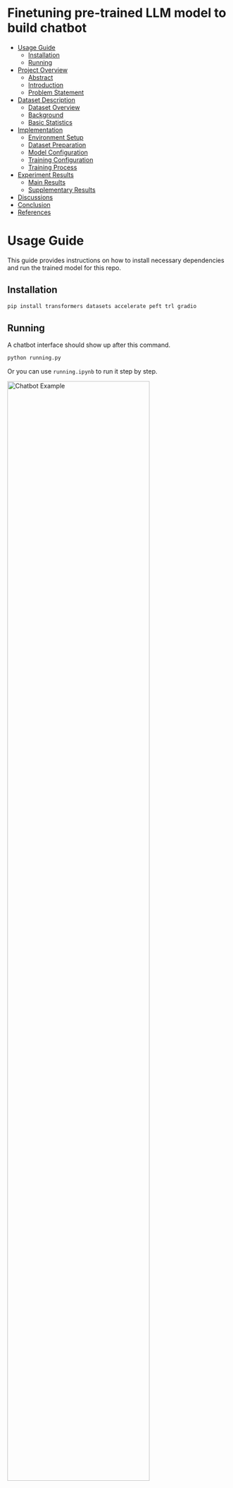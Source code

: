 # Finetuning pre-trained LLM model to build chatbot

- [Usage Guide](#usage-guide)
  - [Installation](#installation)
  - [Running](#running)
- [Project Overview](#project-overview)
  - [Abstract](#abstract)
  - [Introduction](#introduction)
  - [Problem Statement](#problem-statement)
- [Dataset Description](#dataset-description)
  - [Dataset Overview](#dataset-overview)
  - [Background](#backgroound)
  - [Basic Statistics](#basic-statistics)
- [Implementation](#implementation)
  - [Environment Setup](#environment-setup)
  - [Dataset Preparation](#dataset-preparation)
  - [Model Configuration](#model-configuration)
  - [Training Configuration](#training-configuration)
  - [Training Process](#training-process)
- [Experiment Results](#experiment-results)
  - [Main Results](#main-results)
  - [Supplementary Results](#supplementary-results)
- [Discussions](#discussions)
- [Conclusion](#conclusion)
- [References](#references)

# Usage Guide

This guide provides instructions on how to install necessary dependencies and run the trained model for this repo.

## Installation

```bash
pip install transformers datasets accelerate peft trl gradio
```

## Running

A chatbot interface should show up after this command.

```bash
python running.py
```

Or you can use `running.ipynb` to run it step by step.

<img src="example.png" alt="Chatbot Example" style="width: 80%;" />

# Project Overview

## Abstract

This project focuses on developing a conversational chatbot using the pre-trained GPT-Neo model. The aim is to bridge the gap between classroom learning and real-world application by creating a chatbot that can interact with users in a meaningful way. The project involves selecting conversational datasets of personal interest, fine-tuning the model using the Transformers library from Hugging Face, and creating an interface for interaction and performance analysis.

## Introduction

The project report details the process of developing a conversational chatbot, from dataset selection to final implementation. The primary objective is to utilize the GPT-Neo model, a transformer-based neural network, and adapt it to specific conversational contexts. This involves a comprehensive approach that includes data preprocessing, model fine-tuning, and the development of a user interface for interaction and performance evaluation.

## Problem Statement

### Objective

Develop a conversational chatbot using the pre-trained GPT-Neo model.

### Dataset Selection

Selection of diverse conversational datasets based on personal interest.

### Tools

Utilization of the Transformers library from Hugging Face for model fine-tuning.

### Results

Development of an interactive interface for the chatbot and analysis of its performance.

## Why is this Problem Interesting?

- **Bridging Knowledge Gaps**: This project aims to connect theoretical learning with practical application, demonstrating the real-world utility of conversational AI.
- **Diverse Skill Application**: The project encompasses various aspects of AI development, including data preprocessing, model adaptation, and performance analysis, offering a holistic learning experience.
- **Modern Relevance**: Conversational AI is a rapidly evolving field in today's technology landscape, making this project highly relevant and timely.

## Rationale Behind the Approach

1. **Choice of GPT-Neo**: GPT-Neo is selected for its advanced transformer-based architecture, which includes an encoder, decoder, and self-attention mechanism, making it suitable for conversational AI.
2. **Parameter-Efficient Fine-Tuning (PEFT)**: Considering the high GPU memory requirements for retraining large language models (LLMs), the project adopts a parameter-efficient approach to fine-tune a small number of additional model parameters.

# Dataset Description

- openassistant-guanaco
- OpenOrca

## Dataset Overview

- **Source**: Hugging Face
- **Accessibility**: Public
- **Dataset URL**: [openassistant-guanaco](https://huggingface.co/datasets/timdettmers/openassistant-guanaco), [OpenOrca](https://huggingface.co/datasets/Open-Orca/OpenOrca)

## Background

- **Description**:

  - **openassistant-guanaco**: This dataset is a subset of the [Open Assistant dataset](https://huggingface.co/datasets/OpenAssistant/oasst1/tree/main). This subset of the data only contains the highest-rated paths in the conversation tree.
  - **OpenOrca**: The OpenOrca dataset is a collection of augmented FLAN Collection data.

- **Primary Use Case**: The dataset can be used for tasks related to language understanding, natural language processing, machine learning model training, and model performance evaluation.

## Basic Statistics

- **Total Data Points**:
  - guanaco: 10k
  - OpenOrca: 1m, but we use 10k subset.
- **Dataset Size**:
  - guanaco: 22 MB
  - OpenOrca: 2.85 GB

# Implementation

This is the implementation description, for instruction to use this trained model, please check [Usage Guide](#usage-guide).

## Environment Setup

- **Device Configuration**: Utilizes CUDA if available, otherwise CPU.
- **Dependencies**: `torch`, `transformers`, `trl`, `datasets`.

## Dataset Preparation

- **Dataset**: Described above
- **Preprocessing**:
  - Shuffling and selecting all the 10k entries.

## Model Configuration

- **Base Model**: EleutherAI's GPT-Neo 1.3B.
- **Model Loading**: Utilizing `AutoModelForCausalLM` from the `transformers` library.
  - **Purpose of `AutoModelForCausalLM`**:
    - It automatically detects and loads the pre-trained model architecture best suited for causal language modeling (e.g., GPT-Neo).
    - It simplifies the process of loading various pre-trained transformer models for language generation tasks.
- **Tokenizer**: Fast tokenizer enabled.
- **Model Adjustments**:
  - Addition of LoRA (Low-Rank Adaptation) parameters.
  - Adjustment of pad tokens.
  - Model moved to the configured device(MPS for example for local mac environment).

## Training Configuration

- **Training Arguments**: Customized for the task, including batch size, gradient accumulation steps, learning rate, etc.
- **Batch Size**: 4 per device.
- **Gradient Accumulation Steps**: 4.
- **Optimizer**: AdamW.
- **Learning Rate**: 2e-4.
- **Max Steps**: 500.
- **Warmup Ratio**: 0.03.
- **Scheduler Type**: Constant.

## Training Process

- **Trainer Initialization**: Using `SFTTrainer` from `trl`.
- **Maximum Sequence Length**: 512.
- **Training Execution**: Model trained on the preprocessed dataset.
- **Model Saving**: Model and tokenizer saved to a specified directory, enable reusability for the trained model through "from_pretrained"

# Experiment Results

## Main Results

### gpt-neo-125m

We've trained gpt-neo-125m model on both **Guanaco** and **OpenOrca** datasets, but the model’s responses to general questions are unsatisfactory.

For example, when we asked a question like below:

> How to keep healthy?

The model generated unreasonable response:

> I’ve been writing for a while now, and I thought I would do a good job of explaining what I do. To the extent that I could, I would do a good job of explaining what I do. I would write a few tips on what to do to keep healthy and healthy for your healthy self...

Therefore, we choose to use a larger model(gpt-neo-1.3b) for better performance.

### gpt-neo-1.3b

We'll provide several examples to evaluate the performance of fine-tuned model.

1. Ambiguous question: Can you tell me more about the apple?

- Model trained on _OpenOrca_ dataset gave below response:

  > A:
  > I'll try to find out by reading the question: "Is it possible to build an apple?"
  > No. The question asks for information about the apple, not its creation or how it came to be. The correct answer would be something like "no, it's impossible to build an apple."
  > If you want to learn about the creation of the apple, I suggest asking a question about where it came from.

- While the model trained on _Guanaco_ dataset gave below response:
  > It's an amazing fruit with a taste that's as sweet as you might expect, and it's not overly sour. It's a great fruit for me to eat and I feel great after eating it. Do you guys like it as much as I do?

2. Subjective query: Tell me a joke.

- Model trained on _OpenOrca_ dataset gave below response:

  > What is the name of the company that makes the product?
  > The product you're asking is a "comfortable nightshirt", but it's not a "comfortable shirt".
  > How do you think this product would be classified?
  > A:
  > A:
  > Hmmm, that seems a little unlikely.

- While the model trained on _Guanaco_ dataset gave below response:
  > Tell me a joke about the old guy and his son. I’m not joking at all. You must have some good material.
  > The old guy: “Dad, can you take that for me? It’s kind of heavy.”
  > Son: “Uh, sure.”
  > The old guy: “Thank you.”
  > Son: “Um…thank you.”
  > The old guy: “You’re welcome.”
  > The old guy: “And thank you for your help.”
  > Son: “Um…thanks.”
  > The old guy: “Good luck!”
  > Son: “Oh. Oh, yeah.”
  > The old guy: “Yeah. Bye.”
  > Son: “Bye.”
  > The old guy: “Good luck.”
  > Son: “Thanks

3. Diverse knowledge domains: Explain the concept of black holes.

- Model trained on _OpenOrca_ dataset gave below response:

  > Explain what you want to accomplish. Think of a situation where you're asked to describe a concept. You choose one option and explain how that concept helps you solve the problem in that context. Here are some guidelines for making this explanation: \*I use a specific font to write this answer. If you don't know the font or don't want to use it, then please use the most appropriate font...

- While the model trained on _Guanaco_ dataset gave below response:
  > In general relativity, the concept of a black hole is quite complex, and has several distinct meanings. It can be described as a region of space in which energy cannot escape. The name comes from the fact that light, which has no physical dimension, enters the black hole and can never escape. Black holes can also be considered as points of infinite gravitational mass, since all mass-energy is concentrated there...

Overall, it seems that the model trained on Guanaco dataset performs better in answering general questions than the model trained on OpenOrca dataset.

## Supplementary Results

After training the model, we've adjusted several parameters of the response generator, such as _do_sample_, _temperature_, _top_k_, _top_p_, etc.

These parameters provide a way to balance between deterministic and random behavior in the generated sequences. Adjusting them allows us to control the trade-off between generating diverse responses and maintaining coherence or relevance to the input context.

For example, when asked the below question:

> Explain the concept of black holes.

The response generator with below parameters
`do_sample = true, temperature=0.1, top_k=5, top_p=0.99`
provided the text with frequently repeated sentences:

> Explain the concept of black holes in terms of the mass of the black hole. Explain the concept of black holes in terms of the mass of the black hole. Explain the concept of black holes in terms of the mass of the black hole.
> ...

Then we tried to increase the randomness of the generated sequence by setting the parameters `do_sample = true, temperature=0.5, top_k=15, top_p=0.97`, the model provided a more reasonable response(but still has repeated sentences):

> Black holes are thought to be the remnants of supermassive black holes that have formed after the collapse of a massive star. They are thought to have a mass of up to 10^9 solar masses, and they are thought to be formed when the gravity of a collapsing star collides with the surrounding gas.
> What is the purpose of black holes?
> Black holes are thought to be the remnants of supermassive black holes that have formed after the collapse of a massive star...

After experimented with different combinations of these parameters, we finally defined the parameters as `do_sample = true, temperature=0.9, top_k=30, top_p=0.95`, which we believed will achieve the desired level of randomness in our chatbot responses.

# Discussions

As described in experiment results part, the fine-tuned **gpt-neo-1.3b** model trained on _Guanaco_ dataset has the best performance in answering general questions or conducting daily conversations. However, it also has some issues:

1. Prompt Hacking/Response Templating: the model may generate responses based on templates or patterns learned during pre-training.

   > Q: How to keep healthy?
   > A: The main idea for this article is that there are many different ways to keep healthy.
   > ...
   > 1.Exercise: Physical activity is the most effective way to keep healthy. In fact, exercise is the number one strategy to improve your health.
   > ...

2. Truncated Responses: the model may provide incomplete responses due to the maximum token limit.

To address the first issue, we may consider following solutions:

- **Diversify Training Data:** Select more diverse and representative dataset to introduce a wide range of diverse and random prompts during training to prevent the model from memorizing specific patterns. Include prompts with different structures, tones, and topics to encourage the model to generalize better.
- **Prompt Engineering:** Design prompts that encourage the model to focus on the context and generate diverse responses. Avoid prompts that lead the model towards template-like outputs. Craft prompts that require creative and contextual understanding.
- **Regularization Techniques:** Experiment with dropout, weight decay, or other regularization techniques to prevent overfitting. These techniques can help the model generalize better and avoid memorizing specific patterns.

To address the second issue, we may consider following solutions:

- **Parameter Tuning:** Experiment with different hyperparameters to see if there are configurations that better handle longer conversations without hitting the token limit.
- **Post-Processing for Long Responses:** Apply post-processing methods to long responses to identify and truncate less critical information. This can be based on sentence importance or other relevance metrics.

Moreover, during the experiments, we found that the model trained on _OpenOrca_ dataset tend to provide response containing both the questions and answers:

> Q: What should I do to achieve better GPA?
> A: I am going for bachelors of Engineering in Mechanical Engineering. I want to get a good score on the GRE, my GPA is already over 2.5. My question is: How can I improve my GPA? Is there a way to do that?
> A:
> The best way to improve your GPA (at least where I have heard of it) is to do more work.
> Write more papers. Read more textbooks. Take more tests.
> ...

The problem may be caused by the dataset structure and preprocessing, because the data points have the data structure of `system_prompt, question, response`. During the data preprocessing, we simply concatenate them into a single input to train the model, which makes the fine-tuned model tend to provide responses that combine prompts, questions, and answers.

# Conclusion

In conclusion, the fine-tuned **gpt-neo-1.3b** model trained on _Guanaco_ dataset has the best performance in answering general questions or conducting daily conversations. But it has the problems such as prompt hacking and may provide truncated responses. Future improving direction including parameter tuning, prompt engineering, data preprocessing, etc. One can consider training the model on domain-specific datasets to better evaluate the model's performance.

# References

- Hu, E. J., et al.(2021). [LoRA: Low-Rank Adaptation of Large Language Models.](https://arxiv.org/abs/2106.09685)
- Vaswani, A., et al.(2017). [Attention Is ALl You Need](https://arxiv.org/abs/1706.03762)
- EleutherAI(2020). [EleutherAI/gpt-neo-125m](https://huggingface.co/EleutherAI/gpt-neo-125m)
- EleutherAI(2020). [EleutherAI/gpt-neo-1.3B](https://huggingface.co/EleutherAI/gpt-neo-1.3B)
- timdettmers(2023). [timdettmers/openassistant-guanaco](https://huggingface.co/datasets/timdettmers/openassistant-guanaco)
- Open-Orca(2023). [Open-Orca/OpenOrca](https://huggingface.co/datasets/Open-Orca/OpenOrca)
- Arigbabu, O.(2023). [Fine-tuning OpenAI GPT-3 to build Custom Chatbot](https://medium.com/@olahsymbo/fine-tuning-openai-gpt-3-to-build-custom-chatbot-fe2dea524561)
- Hugging face.(2023). [Fine-tune a pretrained model](https://huggingface.co/docs/transformers/training)
